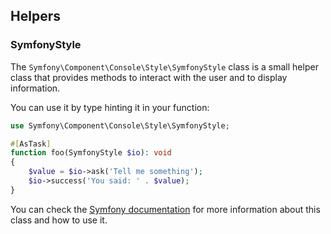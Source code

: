 ## Helpers

### SymfonyStyle

The `Symfony\Component\Console\Style\SymfonyStyle` class is a small helper class
that provides methods to interact with the user and to display information.

You can use it by type hinting it in your function:

```php
use Symfony\Component\Console\Style\SymfonyStyle;

#[AsTask]
function foo(SymfonyStyle $io): void
{
    $value = $io->ask('Tell me something');
    $io->success('You said: ' . $value);
}
```

You can check
the [Symfony documentation](https://symfony.com/doc/current/console/style.html)
for more information about this class and how to use it.
